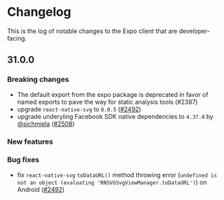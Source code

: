 # Changelog

This is the log of notable changes to the Expo client that are developer-facing.

## 31.0.0

### Breaking changes

- The default export from the expo package is deprecated in favor of named exports to pave the way for static analysis tools (#2387)
- upgrade `react-native-svg` to `8.0.5` ([#2492](https://github.com/expo/expo/pull/2492))
- upgrade underyling Facebook SDK native dependencies to `4.37.0` by [@sjchmiela](https://github.com/sjchmiela) ([#2508](https://github.com/expo/expo/pull/2508))

### New features

### Bug fixes

- fix `react-native-svg` `toDataURL()` method throwing error (`undefined is not an object (evaluating 'RNSVGSvgViewManager.toDataURL')`) on Android ([#2492](https://github.com/expo/expo/pull/2492/files#diff-e7d5853f05c039302116a6f919672972))
